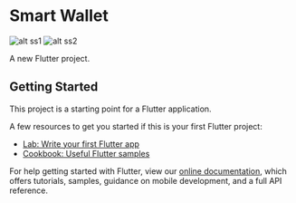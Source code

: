 # Smart Wallet 

![alt ss1](https://raw.githubusercontent.com/arisupriatna14/smart-wallet/master/screenshoot/Screen%20Shot%202019-05-19%20at%2012.28.22.png)
![alt ss2](https://raw.githubusercontent.com/arisupriatna14/smart-wallet/master/screenshoot/Screen%20Shot%202019-05-19%20at%2012.22.43.png)

A new Flutter project.

## Getting Started

This project is a starting point for a Flutter application.

A few resources to get you started if this is your first Flutter project:

- [Lab: Write your first Flutter app](https://flutter.dev/docs/get-started/codelab)
- [Cookbook: Useful Flutter samples](https://flutter.dev/docs/cookbook)

For help getting started with Flutter, view our 
[online documentation](https://flutter.dev/docs), which offers tutorials, 
samples, guidance on mobile development, and a full API reference.
